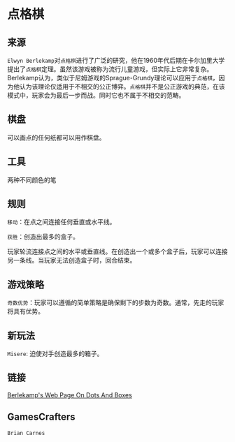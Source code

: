 # 点格棋

## 来源

`Elwyn Berlekamp`对`点格棋`进行了广泛的研究，他在1960年代后期在卡尔加里大学提出了`点格棋`定理。虽然该游戏被称为流行儿童游戏，但实际上它非常复杂。Berlekamp认为，类似于尼姆游戏的Sprague-Grundy理论可以应用于`点格棋`，因为他认为该理论仅适用于不相交的公正博弈。`点格棋`并不是公正游戏的典范，在该模式中，玩家会为最后一步而战。同时它也不属于不相交的范畴。

## 棋盘

可以画点的任何纸都可以用作棋盘。

## 工具

两种不同颜色的笔

## 规则

`移动`：在点之间连接任何垂直或水平线。

`获胜`：创造出最多的盒子。

玩家轮流连接点之间的水平或垂直线。在创造出一个或多个盒子后，玩家可以连接另一条线。当玩家无法创造盒子时，回合结束。

## 游戏策略

`奇数优势`：玩家可以遵循的简单策略是确保剩下的步数为奇数。通常，先走的玩家将具有优势。

## 新玩法

`Misere`: 迫使对手创造最多的箱子。

## 链接

[Berlekamp's Web Page On Dots And Boxes](http://math.berkeley.edu/~berlek/cgt/dots.html)

## GamesCrafters

`Brian Carnes`
